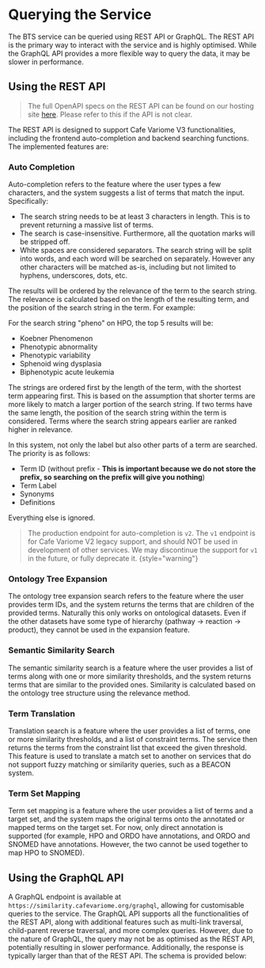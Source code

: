 # Querying the Service

The BTS service can be queried using REST API or GraphQL. The REST API is the primary way to interact with the service and is highly optimised. While the GraphQL API provides a more flexible way to query the data, it may be slower in performance.

## Using the REST API

> The full OpenAPI specs on the REST API can be found on our hosting site [here](https://v3doc.cafevariome.org/openapi/?urls.primaryName=Biomedical+Term+Service). Please refer to this if the API is not clear.

The REST API is designed to support Cafe Variome V3 functionalities, including the frontend auto-completion and backend searching functions. The implemented features are:

### Auto Completion

Auto-completion refers to the feature where the user types a few characters, and the system suggests a list of terms that match the input. Specifically:

- The search string needs to be at least 3 characters in length. This is to prevent returning a massive list of terms.
- The search is case-insensitive. Furthermore, all the quotation marks will be stripped off.
- White spaces are considered separators. The search string will be split into words, and each word will be searched on separately. However any other characters will be matched as-is, including but not limited to hyphens, underscores, dots, etc.

The results will be ordered by the relevance of the term to the search string. The relevance is calculated based on the length of the resulting term, and the position of the search string in the term. For example:

For the search string "pheno" on <tooltip term="HPO">HPO</tooltip>, the top 5 results will be:

- Koebner Phenomenon
- Phenotypic abnormality
- Phenotypic variability
- Sphenoid wing dysplasia
- Biphenotypic acute leukemia

The strings are ordered first by the length of the term, with the shortest term appearing first. This is based on the assumption that shorter terms are more likely to match a larger portion of the search string. If two terms have the same length, the position of the search string within the term is considered. Terms where the search string appears earlier are ranked higher in relevance.

In this system, not only the label but also other parts of a term are searched. The priority is as follows:

- Term ID (without prefix - **This is important because we do not store the prefix, so searching on the prefix will give you nothing**)
- Term Label
- Synonyms
- Definitions

Everything else is ignored.

> The production endpoint for auto-completion is `v2`. The `v1` endpoint is for Cafe Variome V2 legacy support, and should NOT be used in development of other services. We may discontinue the support for `v1` in the future, or fully deprecate it.
> {style="warning"}

### Ontology Tree Expansion

The ontology tree expansion search refers to the feature where the user provides term IDs, and the system returns the terms that are children of the provided terms. Naturally this only works on ontological datasets. Even if the other datasets have some type of hierarchy (pathway → reaction → product), they cannot be used in the expansion feature.

### Semantic Similarity Search

The semantic similarity search is a feature where the user provides a list of terms along with one or more similarity thresholds, and the system returns terms that are similar to the provided ones. Similarity is calculated based on the ontology tree structure using the relevance method.

### Term Translation

Translation search is a feature where the user provides a list of terms, one or more similarity thresholds, and a list of constraint terms. The service then returns the terms from the constraint list that exceed the given threshold. This feature is used to translate a match set to another on services that do not support fuzzy matching or similarity queries, such as a <tooltip term="BEACON">BEACON</tooltip> system.

### Term Set Mapping

Term set mapping is a feature where the user provides a list of terms and a target set, and the system maps the original terms onto the annotated or mapped terms on the target set. For now, only direct annotation is supported (for example, <tooltip term="HPO">HPO</tooltip> and <tooltip term="ORDO">ORDO</tooltip> have annotations, and <tooltip term="ORDO">ORDO</tooltip> and <tooltip term="SNOMED">SNOMED</tooltip> have annotations. However, the two cannot be used together to map <tooltip term="HPO">HPO</tooltip> to <tooltip term="SNOMED">SNOMED</tooltip>).

## Using the GraphQL API

A GraphQL endpoint is available at `https://similarity.cafevariome.org/graphql`, allowing for customisable queries to the service. The GraphQL API supports all the functionalities of the REST API, along with additional features such as multi-link traversal, child-parent reverse traversal, and more complex queries. However, due to the nature of GraphQL, the query may not be as optimised as the REST API, potentially resulting in slower performance. Additionally, the response is typically larger than that of the REST API. The schema is provided below:

<code-block lang="graphql" src="graphql/biomedical-term-service.graphql" collapsible="true" collapsed-title="GraphQL Schema"/>
